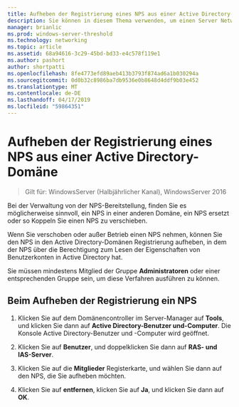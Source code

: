 ```yaml
---
title: Aufheben der Registrierung eines NPS aus einer Active Directory-Domäne
description: Sie können in diesem Thema verwenden, um einen Server Network Policy Server in Windows Server 2016 in der NPS-Standarddomäne oder in einer anderen Domäne zu registrieren.
manager: brianlic
ms.prod: windows-server-threshold
ms.technology: networking
ms.topic: article
ms.assetid: 68a94616-3c29-45bd-bd33-e4c578f119e1
ms.author: pashort
author: shortpatti
ms.openlocfilehash: 8fe4773efd89aeb413b3793f874ad6a1b030294a
ms.sourcegitcommit: 0d0b32c8986ba7db9536e0b8648d4ddf9b03e452
ms.translationtype: MT
ms.contentlocale: de-DE
ms.lasthandoff: 04/17/2019
ms.locfileid: "59864351"
---
```

# <a name="unregister-an-nps-from-an-active-directory-domain"></a>Aufheben der Registrierung eines NPS aus einer Active Directory-Domäne

>Gilt für: WindowsServer (Halbjährlicher Kanal), WindowsServer 2016

Bei der Verwaltung von der NPS-Bereitstellung, finden Sie es möglicherweise sinnvoll, ein NPS in einer anderen Domäne, ein NPS ersetzt oder so Koppeln Sie einen NPS zu verschieben. 

Wenn Sie verschoben oder außer Betrieb einen NPS nehmen, können Sie den NPS in den Active Directory-Domänen Registrierung aufheben, in dem der NPS über die Berechtigung zum Lesen der Eigenschaften von Benutzerkonten in Active Directory hat.

Sie müssen mindestens Mitglied der Gruppe **Administratoren** oder einer entsprechenden Gruppe sein, um diese Verfahren ausführen zu können.

## <a name="to-unregister-an-nps"></a>Beim Aufheben der Registrierung ein NPS

1. Klicken Sie auf dem Domänencontroller im Server-Manager auf **Tools**, und klicken Sie dann auf **Active Directory-Benutzer und-Computer**. Die Konsole Active Directory-Benutzer und -Computer wird geöffnet.

2. Klicken Sie auf **Benutzer**, und doppelklicken Sie dann auf **RAS- und IAS-Server**.

3. Klicken Sie auf die **Mitglieder** Registerkarte, und wählen Sie dann auf den NPS, die Sie aufheben möchten.

4. Klicken Sie auf **entfernen**, klicken Sie auf **Ja**, und klicken Sie dann auf **OK**.

